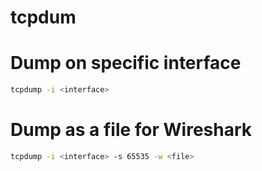 tcpdum
======

# Dump on specific interface

```sh
tcpdump -i <interface>
```

# Dump as a file for Wireshark

```sh
tcpdump -i <interface> -s 65535 -w <file>
```
